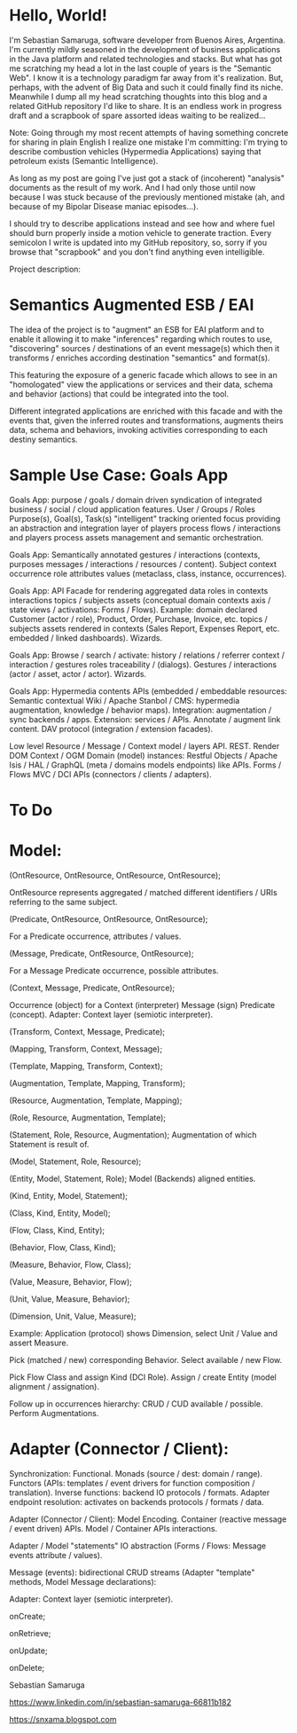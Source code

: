 # Hello, World!

I'm Sebastian Samaruga, software developer from Buenos Aires, Argentina. I'm currently mildly seasoned in the development of business applications in the Java platform and related technologies and stacks.
But what has got me scratching my head a lot in the last couple of years is the "Semantic Web". I know it is a technology paradigm far away from it's realization. But, perhaps, with the advent of Big Data and such it could finally find its niche.
Meanwhile I dump all my head scratching thoughts into this blog and a related GitHub repository I'd like to share. It is an endless work in progress draft and a scrapbook of spare assorted ideas waiting to be realized...

Note: Going through my most recent attempts of having something concrete for sharing in plain English I realize one mistake I'm committing: I'm trying to describe combustion vehicles (Hypermedia Applications) saying that petroleum exists (Semantic Intelligence).

As long as my post are going I've just got a stack of (incoherent) "analysis" documents as the result of my work. And I had only those until now because I was stuck because of the previously mentioned mistake (ah, and because of my Bipolar Disease maniac episodes...).

I should try to describe applications instead and see how and where fuel should burn properly inside a motion vehicle to generate traction. Every semicolon I write is updated into my GitHub repository, so, sorry if you browse that "scrapbook" and you don't find anything even intelligible.

Project description:

# Semantics Augmented ESB / EAI

The idea of the project is to "augment" an ESB for EAI platform and to enable it allowing it to make "inferences" regarding which routes to use, "discovering" sources / destinations of an event message(s) which then it transforms / enriches according destination "semantics" and format(s).

This featuring the exposure of a generic facade which allows to see in an "homologated" view the applications or services and their data, schema and behavior (actions) that could be integrated into the tool.

Different integrated applications are enriched with this facade and with the events that, given the inferred routes and transformations, augments theirs data, schema and behaviors, invoking activities corresponding to each destiny semantics.

# Sample Use Case: Goals App

Goals App: purpose / goals / domain driven syndication of  integrated business / social / cloud application features. User / Groups / Roles Purpose(s), Goal(s), Task(s) "intelligent" tracking oriented focus providing an abstraction and integration layer of players process flows / interactions and players process assets management and semantic orchestration.

Goals App: Semantically annotated gestures / interactions (contexts, purposes messages / interactions / resources / content). Subject context occurrence role attributes values (metaclass, class, instance, occurrences).

Goals App: API Facade for rendering aggregated data roles in contexts interactions topics / subjects assets (conceptual domain contexts axis / state views / activations: Forms / Flows). Example: domain declared Customer (actor / role), Product, Order, Purchase, Invoice, etc. topics / subjects assets rendered in contexts (Sales Report, Expenses Report, etc. embedded / linked dashboards). Wizards.

Goals App: Browse / search / activate: history / relations / referrer context / interaction / gestures roles traceability / (dialogs). Gestures / interactions (actor / asset, actor / actor). Wizards.

Goals App: Hypermedia contents APIs (embedded / embeddable resources: Semantic contextual Wiki / Apache Stanbol / CMS: hypermedia augmentation, knowledge / behavior maps). Integration: augmentation / sync backends / apps. Extension: services / APIs. Annotate / augment link content. DAV protocol (integration / extension facades).

Low level Resource / Message / Context model / layers API. REST. Render DOM Context / OGM Domain (model) instances: Restful Objects / Apache Isis / HAL / GraphQL (meta / domains models endpoints) like APIs. Forms / Flows MVC / DCI APIs (connectors / clients / adapters).

# To Do

# Model:

(OntResource, OntResource, OntResource, OntResource);

OntResource represents aggregated / matched different identifiers / URIs referring to the same subject.

(Predicate, OntResource, OntResource, OntResource);

For a Predicate occurrence, attributes / values.

(Message, Predicate, OntResource, OntResource);

For a Message Predicate occurrence, possible attributes.

(Context, Message, Predicate, OntResource);

Occurrence (object) for a Context (interpreter) Message (sign) Predicate (concept). Adapter: Context layer (semiotic interpreter).

(Transform, Context, Message, Predicate);

(Mapping, Transform, Context, Message);

(Template, Mapping, Transform, Context);

(Augmentation, Template, Mapping, Transform);

(Resource, Augmentation, Template, Mapping);

(Role, Resource, Augmentation, Template);

(Statement, Role, Resource, Augmentation); Augmentation of which Statement is result of.

(Model, Statement, Role, Resource);

(Entity, Model, Statement, Role); Model (Backends) aligned entities.

(Kind, Entity, Model, Statement);

(Class, Kind, Entity, Model);

(Flow, Class, Kind, Entity);

(Behavior, Flow, Class, Kind);

(Measure, Behavior, Flow, Class);

(Value, Measure, Behavior, Flow);

(Unit, Value, Measure, Behavior);

(Dimension, Unit, Value, Measure);

Example: Application (protocol) shows Dimension, select Unit / Value and assert Measure.

Pick (matched / new) corresponding Behavior. Select available / new Flow.

Pick Flow Class and assign Kind (DCI Role). Assign / create Entity (model alignment / assignation).

Follow up in occurrences hierarchy: CRUD / CUD available / possible. Perform Augmentations.

# Adapter (Connector / Client):

Synchronization: Functional. Monads (source / dest: domain / range). Functors (APIs: templates / event drivers for function composition / translation). Inverse functions: backend IO protocols / formats. Adapter endpoint resolution: activates on backends protocols / formats / data.

Adapter (Connector / Client): Model Encoding. Container (reactive message / event driven) APIs. Model / Container APIs interactions.

Adapter / Model "statements" IO abstraction (Forms / Flows: Message events attribute / values).

Message (events): bidirectional CRUD streams (Adapter "template" methods, Model Message declarations):

Adapter: Context layer (semiotic interpreter).

onCreate;

onRetrieve;

onUpdate;

onDelete;


Sebastian Samaruga

https://www.linkedin.com/in/sebastian-samaruga-66811b182

https://snxama.blogspot.com
